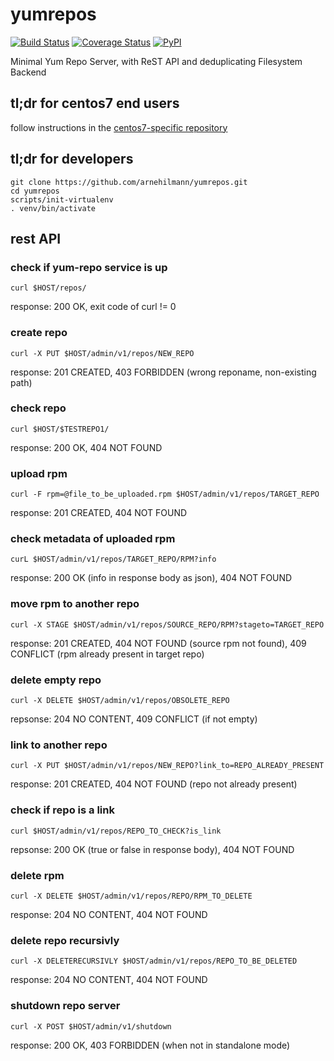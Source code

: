 # yumrepos

[![Build Status](https://api.travis-ci.org/arnehilmann/yumrepos.svg?branch=master)](https://travis-ci.org/arnehilmann/yumrepos)
[![Coverage Status](https://coveralls.io/repos/arnehilmann/yumrepos/badge.svg?branch=master&service=github)](https://coveralls.io/github/arnehilmann/yumrepos?branch=master)
[![PyPI](https://img.shields.io/pypi/v/yumrepos.svg)](https://pypi.python.org/pypi/yumrepos)

Minimal Yum Repo Server, with ReST API and deduplicating Filesystem Backend

## tl;dr for centos7 end users

follow instructions in the [centos7-specific repository](https://arnehilmann.github.io/yumrepos/index.html)


## tl;dr for developers

```
git clone https://github.com/arnehilmann/yumrepos.git
cd yumrepos
scripts/init-virtualenv
. venv/bin/activate
```

## rest API

### check if yum-repo service is up
```curl $HOST/repos/```

response: 200 OK, exit code of curl != 0



### create repo
```curl -X PUT $HOST/admin/v1/repos/NEW_REPO```

response: 201 CREATED, 403 FORBIDDEN (wrong reponame, non-existing path)



### check repo
```curl $HOST/$TESTREPO1/```

response: 200 OK, 404 NOT FOUND



### upload rpm
```curl -F rpm=@file_to_be_uploaded.rpm $HOST/admin/v1/repos/TARGET_REPO```

response: 201 CREATED, 404 NOT FOUND



### check metadata of uploaded rpm
```curL $HOST/admin/v1/repos/TARGET_REPO/RPM?info```

response: 200 OK (info in response body as json), 404 NOT FOUND



### move rpm to another repo
```curl -X STAGE $HOST/admin/v1/repos/SOURCE_REPO/RPM?stageto=TARGET_REPO```

response: 201 CREATED, 404 NOT FOUND (source rpm not found), 409 CONFLICT (rpm already present in target repo)



### delete empty repo
```curl -X DELETE $HOST/admin/v1/repos/OBSOLETE_REPO```

repsonse: 204 NO CONTENT, 409 CONFLICT (if not empty)



### link to another repo
```curl -X PUT $HOST/admin/v1/repos/NEW_REPO?link_to=REPO_ALREADY_PRESENT```

response: 201 CREATED, 404 NOT FOUND (repo not already present)



### check if repo is a link
```curl $HOST/admin/v1/repos/REPO_TO_CHECK?is_link```

repsonse: 200 OK (true or false in response body), 404 NOT FOUND



### delete rpm
```curl -X DELETE $HOST/admin/v1/repos/REPO/RPM_TO_DELETE```

response: 204 NO CONTENT, 404 NOT FOUND



### delete repo recursivly
```curl -X DELETERECURSIVLY $HOST/admin/v1/repos/REPO_TO_BE_DELETED```

response: 204 NO CONTENT, 404 NOT FOUND



### shutdown repo server
```curl -X POST $HOST/admin/v1/shutdown```

response: 200 OK, 403 FORBIDDEN (when not in standalone mode)
